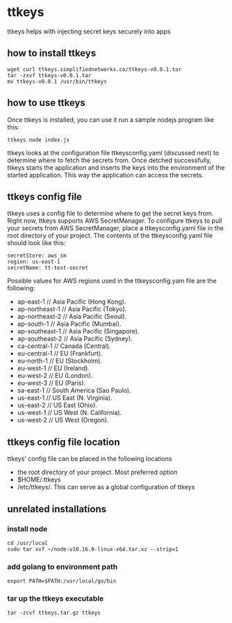 # ttkeys
ttkeys helps with injecting secret keys securely into apps 

## how to install ttkeys
```
wget curl ttkeys.simplifiednetworks.co/ttkeys-v0.0.1.tar
tar -zxvf ttkeys-v0.0.1.tar
mv ttkeys-v0.0.1 /usr/bin/ttkeys
```

## how to use ttkeys
Once ttkeys is installed, you can use it run a sample nodejs program like this:
```
ttkeys node index.js
```
ttkeys looks at the configuration file ttkeysconfig.yaml (discussed next) to determine where to fetch the secrets from. Once detched successfully, ttkeys starts the application and inserts the keys into the environment of the started application. This way the application can access the secrets.

## ttkeys config file
ttkeys uses a config file to determine where to get the secret keys from. Right now, ttkeys supports AWS SecretManager.
To configure ttkeys to pull your secrets from AWS SecretManager, place a ttkeysconfig.yaml file in the root directory of your project.
The contents of the ttkeysconfig.yaml file should look like this:
```
secretStore: aws_sm
region: us-east-1
secretName: tt-test-secret
```

Possible values for AWS regions used in the ttkeysconfig.yam file are the following:

- ap-east-1      // Asia Pacific (Hong Kong).
- ap-northeast-1 // Asia Pacific (Tokyo).
- ap-northeast-2 // Asia Pacific (Seoul).
- ap-south-1     // Asia Pacific (Mumbai).
- ap-southeast-1 // Asia Pacific (Singapore).
- ap-southeast-2 // Asia Pacific (Sydney).
- ca-central-1   // Canada (Central).
- eu-central-1   // EU (Frankfurt).
- eu-north-1     // EU (Stockholm).
- eu-west-1      // EU (Ireland).
- eu-west-2      // EU (London).
- eu-west-3      // EU (Paris).
- sa-east-1      // South America (Sao Paulo).
- us-east-1      // US East (N. Virginia).
- us-east-2      // US East (Ohio).
- us-west-1      // US West (N. California).
- us-west-2      // US West (Oregon).


## ttkeys config file location
ttkeys' config file can be placed in the following locations
- the root directory of your project. Most preferred option
- $HOME/.ttkeys
- /etc/ttkeys/. This can serve as a global configuration of ttkeys

## unrelated installations
### install node
```
cd /usr/local
sudo tar xvf ~/node-v10.16.0-linux-x64.tar.xz --strip=1
```

### add golang to environment path
```
export PATH=$PATH:/usr/local/go/bin
```

### tar up the ttkeys executable
```
tar -zcvf ttkeys.tar.gz ttkeys
```
